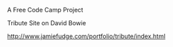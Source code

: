 A Free Code Camp Project

Tribute Site on David Bowie

http://www.jamiefudge.com/portfolio/tribute/index.html

